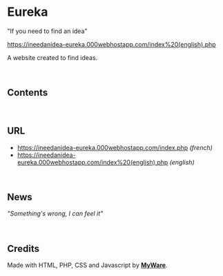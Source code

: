 # Eureka

"If you need to find an idea"

https://ineedanidea-eureka.000webhostapp.com/index%20(english).php

A website created to find ideas.

<br>

Contents
---------------------------

<br>

URL
---------------------------

  - https://ineedanidea-eureka.000webhostapp.com/index.php _(french)_ 
  - https://ineedanidea-eureka.000webhostapp.com/index%20(english).php _(english)_

<br>

News
--------------------
_"Something's wrong, I can feel it"_

<br>

Credits
-----------------

Made with HTML, PHP, CSS and Javascript by <a href="https://myware386.github.io/myware-website/">**MyWare**</a>.
